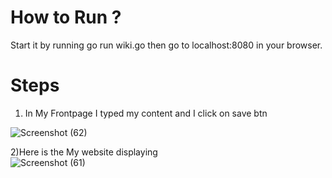 # How to Run ?

Start it by running go run wiki.go then go to localhost:8080 in your browser.

# Steps

1) In My Frontpage I typed my content and I click on save btn 

![Screenshot (62)](https://user-images.githubusercontent.com/93249038/214472644-00db7fad-01b2-42b3-aee7-8d3f225d4fbc.png)

2)Here is the My website displaying  
![Screenshot (61)](https://user-images.githubusercontent.com/93249038/214472623-44918f0d-39e3-46ed-a441-6531b75d787b.png)

